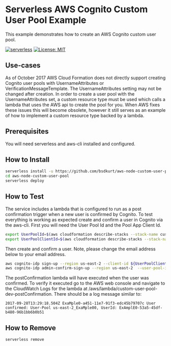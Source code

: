 <!--
title: AWS Serverless Cognito Custom User Pool example in NodeJS
description: This example demonstrates how to create an AWS Cognito custom user pool.
layout: Doc
-->
# Serverless AWS Cognito Custom User Pool Example

This example demonstrates how to create an AWS Cognito custom user pool.

[![serverless](http://public.serverless.com/badges/v3.svg)](http://www.serverless.com)
[![License: MIT](https://img.shields.io/badge/License-MIT-yellow.svg)](https://opensource.org/licenses/MIT)

## Use-cases

As of October 2017 AWS Cloud Formation does not directly support creating Cognito user pools with UsernameAttributes or VerificationMessageTemplate. The UsernameAttributes setting may not be changed after creation. In order to create a user pool with the UsernameAttributes set, a custom resource type must be used which calls a lambda that uses the AWS api to create the pool for you. When AWS fixes these issues this will become obsolete, however it still serves as an example of how to implement a custom resource type backed by a lambda.

## Prerequisites

You will need serverless and aws-cli installed and configured.

## How to Install

```bash
serverless install -u https://github.com/bsdkurt/aws-node-custom-user-pool
cd aws-node-custom-user-pool
serverless deploy
```

## How to Test

The service includes a lambda that is configured to run as a post confirmation trigger when a new user is confirmed by Cognito. To test everything is working as expected create and confirm a user in Cognito via the aws-cli. First you will need the User Pool Id and the Pool App Client Id.

```bash
export UserPoolId=$(aws cloudformation describe-stacks --stack-name custom-user-pool-dev | grep -A 1 UserPoolId | tail -1 | cut -d'"' -f 4)
export UserPoolClientId=$(aws cloudformation describe-stacks --stack-name custom-user-pool-dev | grep -A 1 UserPoolClientId | tail -1 | cut -d'"' -f 4)
```

Then create and confirm a user. Note, please change the email address below to your email address.

```bash
aws cognito-idp sign-up --region us-east-2 --client-id ${UserPoolClientId} --username your@email.address.com --password Passw0rd! --user-attributes Name="name",Value="Your Name"
aws cognito-idp admin-confirm-sign-up --region us-east-2  --user-pool-id ${UserPoolId} --username your@email.address.com
```

The postConfirmation lambda will have executed when the user was confirmed. To verify it executed go to the AWS web console and navigate to the CloudWatch Logs for the lambda at /aws/lambda/custom-user-pool-dev-postConfirmation. There should be a log message similar to:

```
2017-09-28T13:29:18.504Z ExaMple0-a451-11e7-91f3-edc45b79707c User confirmed: User-Pool us-east-2_ExaMple00, UserId: ExAmplE0-53a5-45df-b480-96b1bb6b0b51
```

## How to Remove

```bash
serverless remove
```

